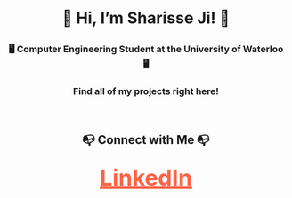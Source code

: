 # <p align="center">👋 Hi, I’m Sharisse Ji! 👋</p>

### <p align="center"> 🖥️ Computer Engineering Student at the University of Waterloo 🖥️</p>

### <p align="center">Find all of my projects right here!</p>

<br/>

## <p align="center"> 📭 Connect with Me 📭 </p>
### <div align="center"><a href="http://www.linkedin.com/in/sharisseji" style="color: #ff6347; font-size: 40px;">LinkedIn</a></div>

<!---
sharisseji/sharisseji is a ✨ special ✨ repository because its `README.md` (this file) appears on your GitHub profile.
You can click the Preview link to take a look at your changes.
--->
